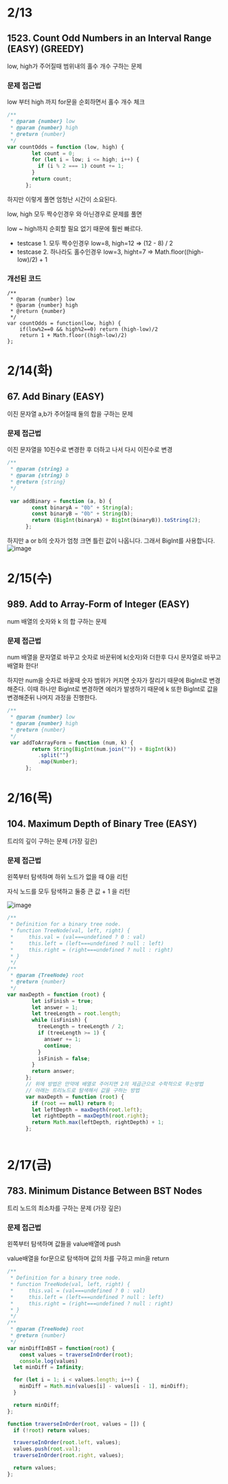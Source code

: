 # 2/13 
## 1523. Count Odd Numbers in an Interval Range (EASY) (GREEDY)

low, high가 주어질때 범위내의 홀수 개수 구하는 문제

### 문제 접근법

low 부터 high 까지 for문을 순회하면서 홀수 개수 체크

```js run
/**
 * @param {number} low
 * @param {number} high
 * @return {number}
 */
var countOdds = function (low, high) {
        let count = 0;
        for (let i = low; i <= high; i++) {
          if (i % 2 === 1) count += 1;
        }
        return count;
      };
```

하지만 이렇게 풀면 엄청난 시간이 소요된다.

low, high 모두 짝수인경우 와 아닌경우로 문제를 풀면 

low ~ high까지 순회할 필요 없기 때문에 훨씬 빠르다.

- testcase 1. 모두 짝수인경우 low=8, high=12 => (12 - 8) / 2
- testcase 2. 하나라도 홀수인경우 low=3, hight=7 => Math.floor((high-low)/2) + 1 

### 개선된 코드
```
/**
 * @param {number} low
 * @param {number} high
 * @return {number}
 */
var countOdds = function(low, high) {
    if(low%2==0 && high%2==0) return (high-low)/2
    return 1 + Math.floor((high-low)/2)
}; 
```

# 2/14(화) 
## 67. Add Binary (EASY)

이진 문자열 a,b가 주어질때 둘의 합을 구하는 문제

### 문제 접근법

이진 문자열을 10진수로 변경한 후 더하고 나서 다시 이진수로 변경

```js run
/**
 * @param {string} a
 * @param {string} b
 * @return {string}
 */
 
 var addBinary = function (a, b) {
        const binaryA = "0b" + String(a);
        const binaryB = "0b" + String(b);
        return (BigInt(binaryA) + BigInt(binaryB)).toString(2);
      };
```
하지만 a or b의 숫자가 엄청 크면 틀린 값이 나옵니다.
그래서 BigInt를 사용합니다.
![image](https://user-images.githubusercontent.com/59095793/218970430-2d47b9b8-d68b-4910-b9a8-b098f4e3a3db.png)


# 2/15(수) 
## 989. Add to Array-Form of Integer (EASY)

num 배열의 숫자와 k 의 합 구하는 문제

### 문제 접근법

num 배열을 문자열로 바꾸고 숫자로 바꾼뒤에 k(숫자)와 더한후 다시 문자열로 바꾸고 배열화 한다!

하지만 num을 숫자로 바꿀때 숫자 범위가 커지면 숫자가 잘리기 때문에 BigInt로 변경해준다.
이때 하나만 BigInt로 변경하면 에러가 발생하기 때문에 k 또한 BigInt로 값을 변경해준뒤 나머지 과정을 진행한다.

```js run
/**
 * @param {number} low
 * @param {number} high
 * @return {number}
 */
 var addToArrayForm = function (num, k) {
        return String(BigInt(num.join("")) + BigInt(k))
          .split("")
          .map(Number);
      };
```

# 2/16(목) 
## 104. Maximum Depth of Binary Tree (EASY)

트리의 깊이 구하는 문제 (가장 깊은)

### 문제 접근법
왼쪽부터 탐색하며 하위 노드가 없을 때 0을 리턴

자식 노드를 모두 탐색하고 둘중 큰 값 + 1 을 리턴 

![image](https://user-images.githubusercontent.com/59095793/219292142-fd90679c-773c-4e6b-81af-ff73e47d302f.png)

```js run
/**
 * Definition for a binary tree node.
 * function TreeNode(val, left, right) {
 *     this.val = (val===undefined ? 0 : val)
 *     this.left = (left===undefined ? null : left)
 *     this.right = (right===undefined ? null : right)
 * }
 */
/**
 * @param {TreeNode} root
 * @return {number}
 */
var maxDepth = function (root) {
        let isFinish = true;
        let answer = 1;
        let treeLength = root.length;
        while (isFinish) {
          treeLength = treeLength / 2;
          if (treeLength >= 1) {
            answer += 1;
            continue;
          }
          isFinish = false;
        }
        return answer;
      };
      // 위에 방법은 만약에 배열로 주어지면 2의 제곱근으로 수학적으로 푸는방법
      // 아래는 트리노드로 탐색해서 값을 구하는 방법
      var maxDepth = function (root) {
        if (root == null) return 0;
        let leftDepth = maxDepth(root.left);
        let rightDepth = maxDepth(root.right);
        return Math.max(leftDepth, rightDepth) + 1;
      };
      
```

# 2/17(금) 
## 783. Minimum Distance Between BST Nodes

트리 노드의 최소차를 구하는 문제 (가장 깊은)

### 문제 접근법
왼쪽부터 탐색하며 값들을 value배열에 push

value배열을 for문으로 탐색하며 값의 차를 구하고 min을 return

```js run
/**
 * Definition for a binary tree node.
 * function TreeNode(val, left, right) {
 *     this.val = (val===undefined ? 0 : val)
 *     this.left = (left===undefined ? null : left)
 *     this.right = (right===undefined ? null : right)
 * }
 */
/**
 * @param {TreeNode} root
 * @return {number}
 */
var minDiffInBST = function(root) {
    const values = traverseInOrder(root);
    console.log(values)
  let minDiff = Infinity;

  for (let i = 1; i < values.length; i++) {
    minDiff = Math.min(values[i] - values[i - 1], minDiff);
  }

  return minDiff;
};

function traverseInOrder(root, values = []) {
  if (!root) return values;

  traverseInOrder(root.left, values);
  values.push(root.val);
  traverseInOrder(root.right, values);

  return values;
};
      
```

